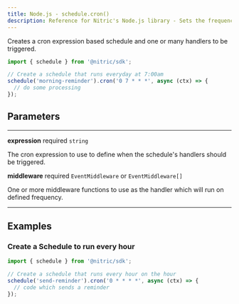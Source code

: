```yaml
---
title: Node.js - schedule.cron()
description: Reference for Nitric's Node.js library - Sets the frequency and one or many handlers to be triggered.
---
```


Creates a cron expression based schedule and one or many handlers to be triggered.

```javascript
import { schedule } from '@nitric/sdk';

// Create a schedule that runs everyday at 7:00am
schedule('morning-reminder').cron('0 7 * * *', async (ctx) => {
  // do some processing
});
```

## Parameters

---

**expression** required `string`

The cron expression to use to define when the schedule's handlers should be triggered.

**middleware** required `EventMiddleware` or `EventMiddleware[]`

One or more middleware functions to use as the handler which will run on defined frequency.

---

## Examples

### Create a Schedule to run every hour

```javascript
import { schedule } from '@nitric/sdk';

// Create a schedule that runs every hour on the hour
schedule('send-reminder').cron('0 * * * *', async (ctx) => {
  // code which sends a reminder
});
```
